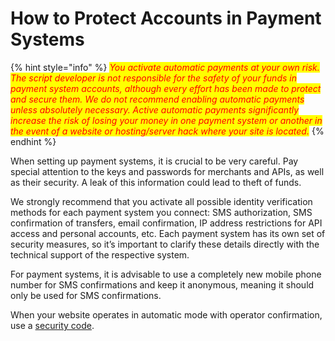 # How to Protect Accounts in Payment Systems

{% hint style="info" %}
_<mark style="color:red;">You activate automatic payments at your own risk. The script developer is not responsible for the safety of your funds in payment system accounts, although every effort has been made to protect and secure them. We do not recommend enabling automatic payments unless absolutely necessary. Active automatic payments significantly increase the risk of losing your money in one payment system or another in the event of a website or hosting/server hack where your site is located.</mark>_
{% endhint %}

When setting up payment systems, it is crucial to be very careful. Pay special attention to the keys and passwords for merchants and APIs, as well as their security. A leak of this information could lead to theft of funds.

We strongly recommend that you activate all possible identity verification methods for each payment system you connect: SMS authorization, SMS confirmation of transfers, email confirmation, IP address restrictions for API access and personal accounts, etc. Each payment system has its own set of security measures, so it’s important to clarify these details directly with the technical support of the respective system.

For payment systems, it is advisable to use a completely new mobile phone number for SMS confirmations and keep it anonymous, meaning it should only be used for SMS confirmations.

When your website operates in automatic mode with operator confirmation, use a [security code](https://premium.gitbook.io/main/en/navigaciya/nastroiki/kod-bezopasnosti).